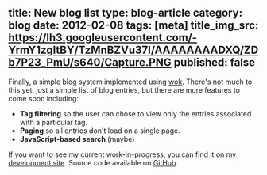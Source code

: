 title: New blog list
type: blog-article
category: blog
date: 2012-02-08
tags: [meta]
title_img_src: https://lh3.googleusercontent.com/-YrmY1zgItBY/TzMnBZVu37I/AAAAAAAADXQ/ZDb7P23_PmU/s640/Capture.PNG
published: false
---
Finally, a simple blog system implemented using [wok][]. There's 
not much to this yet, just a simple list of blog entries, but there are more 
features to come soon including:

[wok]:https://github.com/mythmon/wok

- **Tag filtering** so the user can chose to view only the entries associated
with a particular tag.
- **Paging** so all entries don't load on a single page.
- **JavaScript-based search** (maybe)

If you want to see my current work-in-progress, you can find it on my
[development site][devsite]. Source code available on [GitHub][gh].

[gh]:https://github.com/robatron/robmd.net
[devsite]:http://dev.robmd.net/blog
